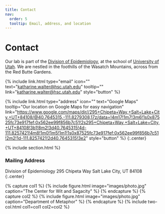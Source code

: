 ```yaml
---
title: Contact
nav:
  order: 5
  tooltip: Email, address, and location
---
```


# <i class="fas fa-envelope"></i>Contact

Our lab is part of the [Division of Epidemiology](https://medicine.utah.edu/internal-medicine/epidemiology), at the school of [University of Utah](https://medicine.utah.edu/). We are nestled in the foothills of the Wasatch Mountains, across from the Red Butte Gardens. 


{%
  include link.html
  type="email"
  icon=""
  text="katharine.walter@hsc.utah.edu"
  tooltip=""
  link="katharine.walter@hsc.utah.edu"
  style="button"
%}

{%
  include link.html
  type="address"
  icon=""
  text="Google Maps"
  tooltip="Our location on Google Maps for easy navigation"
  link="https://www.google.com/maps/dir//295+Chipeta+Way,+Salt+Lake+City,+UT+84108/@40.7645315,-111.8279308,17z/data=!4m17!1m7!3m6!1s0x87525fc73e917fef:0x562ee99f856b7c51!2s295+Chipeta+Way,+Salt+Lake+City,+UT+84108!3b1!8m2!3d40.7645315!4d-111.8257421!4m8!1m0!1m5!1m1!1s0x87525fc73e917fef:0x562ee99f856b7c51!2m2!1d-111.8257421!2d40.7645315!3e2"
  style="button"
%}
{:.center}

{% include section.html %}

### <i class="fas fa-mail-bulk"></i>Mailing Address

Division of Epidemiology 
295 Chipeta Way
Salt Lake City, UT 84108
{:.center}

{% capture col1 %}
{%
  include figure.html
  image="images/photo.jpg"
  caption="The Center for Wit and Sagacity"
%}
{% endcapture %}
{% capture col2 %}
{%
  include figure.html
  image="images/photo.jpg"
  caption="Department of Metaphor"
%}
{% endcapture %}
{% include two-col.html col1=col1 col2=col2 %}
